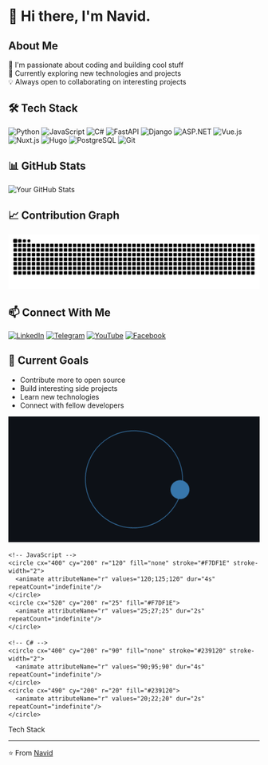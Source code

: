 # 👋 Hi there, I'm Navid.

## About Me
🚀 I'm passionate about coding and building cool stuff  
🌱 Currently exploring new technologies and projects  
💡 Always open to collaborating on interesting projects

## 🛠️ Tech Stack
![Python](https://img.shields.io/badge/-Python-3776AB?style=flat&logo=Python&logoColor=white)
![JavaScript](https://img.shields.io/badge/-JavaScript-F7DF1E?style=flat&logo=JavaScript&logoColor=black)
![C#](https://img.shields.io/badge/-C%23-239120?style=flat&logo=c-sharp&logoColor=white)
![FastAPI](https://img.shields.io/badge/-FastAPI-009688?style=flat&logo=fastapi&logoColor=white)
![Django](https://img.shields.io/badge/-Django-092E20?style=flat&logo=django&logoColor=white)
![ASP.NET](https://img.shields.io/badge/-ASP.NET-512BD4?style=flat&logo=.net&logoColor=white)
![Vue.js](https://img.shields.io/badge/-Vue.js-4FC08D?style=flat&logo=vue.js&logoColor=white)
![Nuxt.js](https://img.shields.io/badge/-Nuxt.js-00DC82?style=flat&logo=nuxt.js&logoColor=white)
![Hugo](https://img.shields.io/badge/-Hugo-FF4088?style=flat&logo=hugo&logoColor=white)
![PostgreSQL](https://img.shields.io/badge/-PostgreSQL-336791?style=flat&logo=postgresql&logoColor=white)
![Git](https://img.shields.io/badge/-Git-F05032?style=flat&logo=git&logoColor=white)

## 📊 GitHub Stats
![Your GitHub Stats](https://github-readme-stats.vercel.app/api?username=Navid-Meng&show_icons=true&theme=radical)

## 📈 Contribution Graph
![Snake animation](https://github.com/Navid-Meng/Navid-Meng/blob/output/github-contribution-grid-snake.svg)

## 📫 Connect With Me
[![LinkedIn](https://img.shields.io/badge/-LinkedIn-0077B5?style=flat&logo=Linkedin&logoColor=white)](https://www.linkedin.com/in/meng-navid/)
[![Telegram](https://img.shields.io/badge/-Telegram-26A5E4?style=flat&logo=Telegram&logoColor=white)](https://t.me/mengnavid)
[![YouTube](https://img.shields.io/badge/-YouTube-FF0000?style=flat&logo=YouTube&logoColor=white)](https://www.youtube.com/@coderistic)
[![Facebook](https://img.shields.io/badge/-Facebook-1877F2?style=flat&logo=Facebook&logoColor=white)](https://facebook.com/Meng-Navid)


## 🎯 Current Goals
- Contribute more to open source
- Build interesting side projects
- Learn new technologies
- Connect with fellow developers

<svg xmlns="http://www.w3.org/2000/svg" viewBox="0 0 800 400">
  <!-- Background -->
  <rect width="800" height="400" fill="#0d1117"/>
  
  <!-- Tech Stack Circles -->
  <g class="tech-stack" style="animation: rotate 60s linear infinite;">
    <!-- Python -->
    <circle cx="400" cy="200" r="150" fill="none" stroke="#3776AB" stroke-width="2">
      <animate attributeName="r" values="150;155;150" dur="4s" repeatCount="indefinite"/>
    </circle>
    <circle cx="550" cy="200" r="30" fill="#3776AB">
      <animate attributeName="r" values="30;32;30" dur="2s" repeatCount="indefinite"/>
    </circle>
    
    <!-- JavaScript -->
    <circle cx="400" cy="200" r="120" fill="none" stroke="#F7DF1E" stroke-width="2">
      <animate attributeName="r" values="120;125;120" dur="4s" repeatCount="indefinite"/>
    </circle>
    <circle cx="520" cy="200" r="25" fill="#F7DF1E">
      <animate attributeName="r" values="25;27;25" dur="2s" repeatCount="indefinite"/>
    </circle>
    
    <!-- C# -->
    <circle cx="400" cy="200" r="90" fill="none" stroke="#239120" stroke-width="2">
      <animate attributeName="r" values="90;95;90" dur="4s" repeatCount="indefinite"/>
    </circle>
    <circle cx="490" cy="200" r="20" fill="#239120">
      <animate attributeName="r" values="20;22;20" dur="2s" repeatCount="indefinite"/>
    </circle>
  </g>
  
  <!-- Center Text -->
  <text x="400" y="205" text-anchor="middle" fill="white" font-family="Arial" font-size="24">
    Tech Stack
  </text>
  
  <style>
    @keyframes rotate {
      from { transform: rotate(0deg); }
      to { transform: rotate(360deg); }
    }
    .tech-stack {
      transform-origin: 400px 200px;
    }
  </style>
</svg>

---
⭐️ From [Navid](https://github.com/Navid-Meng)
